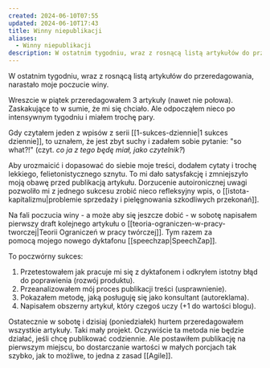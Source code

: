 ```yaml
---
created: 2024-06-10T07:55
updated: 2024-06-10T17:43
title: Winny niepublikacji
aliases:
  - Winny niepublikacji
description: W ostatnim tygodniu, wraz z rosnącą listą artykułów do przeredagowania, narastało moje poczucie winy. Jak poradziłem sobie z zaległościami?
---
```

W ostatnim tygodniu, wraz z rosnącą listą artykułów do przeredagowania, narastało moje poczucie winy.

Wreszcie w piątek przeredagowałem 3 artykuły (nawet nie połowa). Zaskakujące to w sumie, że mi się chciało. Ale odpocząłem nieco po intensywnym tygodniu i miałem trochę pary. 

Gdy czytałem jeden z wpisów z serii [[1-sukces-dziennie|1 sukces dziennie]], to uznałem, że jest zbyt suchy i zadałem sobie pytanie: "so what?!" (czyt. *co ja z tego będę miał, jako czytelnik?*) 

Aby urozmaicić i dopasować do siebie moje treści, dodałem cytaty i trochę lekkiego, felietonistycznego sznytu. To mi dało satysfakcję i zmniejszyło moją obawę przed publikacją artykułu. Dorzucenie autoironicznej uwagi pozwoliło mi z jednego sukcesu zrobić nieco refleksyjny wpis, o [[istota-kapitalizmu|problemie sprzedaży i pielęgnowania szkodliwych przekonań]].

Na fali poczucia winy - a może aby się jeszcze dobić - w sobotę napisałem pierwszy draft kolejnego artykułu o [[teoria-ograniczen-w-pracy-tworczej|Teorii Ograniczeń w pracy twórczej]]. Tym razem za pomocą mojego nowego dyktafonu [[speechzap|SpeechZap]]. 

To poczwórny sukces:
1. Przetestowałem jak pracuje mi się z dyktafonem i odkryłem istotny błąd do poprawienia (rozwój produktu).
2. Przeanalizowałem mój proces publikacji treści (usprawnienie).
3. Pokazałem metodę, jaką posługuję się jako konsultant (autoreklama).
4. Napisałem obszerny artykuł, który czegoś uczy (+1 do wartości blogu).

Ostatecznie w sobotę i dzisiaj (poniedziałek) hurtem przeredagowałem wszystkie artykuły. Taki mały projekt. Oczywiście ta metoda nie będzie działać, jeśli chcę publikować codziennie. Ale postawiłem publikację na pierwszym miejscu, bo dostarczanie wartości w małych porcjach tak szybko, jak to możliwe, to jedna z zasad [[Agile]].